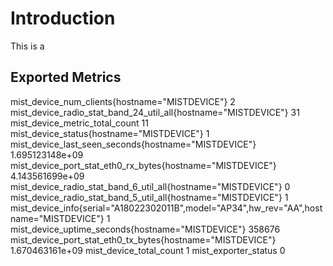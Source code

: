 # Introduction

This is a 

## Exported Metrics

mist_device_num_clients{hostname="MISTDEVICE"} 2
mist_device_radio_stat_band_24_util_all{hostname="MISTDEVICE"} 31
mist_device_metric_total_count 11
mist_device_status{hostname="MISTDEVICE"} 1
mist_device_last_seen_seconds{hostname="MISTDEVICE"} 1.695123148e+09
mist_device_port_stat_eth0_rx_bytes{hostname="MISTDEVICE"} 4.143561699e+09
mist_device_radio_stat_band_6_util_all{hostname="MISTDEVICE"} 0
mist_device_radio_stat_band_5_util_all{hostname="MISTDEVICE"} 1
mist_device_info{serial="A18022302011B",model="AP34",hw_rev="AA",hostname="MISTDEVICE"} 1
mist_device_uptime_seconds{hostname="MISTDEVICE"} 358676
mist_device_port_stat_eth0_tx_bytes{hostname="MISTDEVICE"} 1.670463161e+09
mist_device_total_count 1
mist_exporter_status 0
